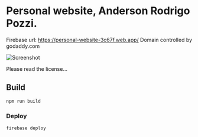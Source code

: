 # Personal website, Anderson Rodrigo Pozzi.

Firebase url: https://personal-website-3c67f.web.app/
Domain controlled by godaddy.com

![Screenshot](https://i.ibb.co/n39Z9s6/site.png)

Please read the license...

## Build
```
npm run build
```

### Deploy 
```
firebase deploy
```

